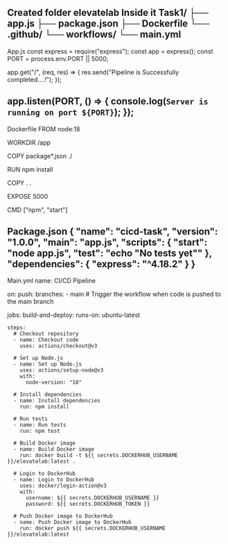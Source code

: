 Created folder elevatelab
Inside it
Task1/
├── app.js
├── package.json
├── Dockerfile
└── .github/
└── workflows/
└── main.yml
--------------------------------------------------------------------------------------------------------------------------------------
App.js 
const express = require("express");
const app = express();
const PORT = process.env.PORT || 5000;

app.get("/", (req, res) => {
    res.send("Pipeline is Successfully completed....!");
});

app.listen(PORT, () => {
    console.log(`Server is running on port ${PORT}`);
});
---------------------------------------------------------------------------------------------------------------------------------
Dockerfile
FROM node:18

WORKDIR /app

COPY package*.json ./

RUN npm install

COPY . .

EXPOSE 5000

CMD ["npm", "start"]





Package.json 
{
    "name": "cicd-task",
    "version": "1.0.0",
    "main": "app.js",
    "scripts": {
        "start": "node app.js",
        "test": "echo \"No tests yet\""
    },
    "dependencies": {
        "express": "^4.18.2"
    }
}
---------------------------------------------------------------------------------------------------------------------------------
Main.yml
name: CI/CD Pipeline

on:
  push:
    branches:
      - main  # Trigger the workflow when code is pushed to the main branch

jobs:
  build-and-deploy:
    runs-on: ubuntu-latest

    steps:
      # Checkout repository
      - name: Checkout code
        uses: actions/checkout@v3

      # Set up Node.js
      - name: Set up Node.js
        uses: actions/setup-node@v3
        with:
          node-version: "18"

      # Install dependencies
      - name: Install dependencies
        run: npm install

      # Run tests
      - name: Run tests
        run: npm test

      # Build Docker image
      - name: Build Docker image
        run: docker build -t ${{ secrets.DOCKERHUB_USERNAME }}/elevatelab:latest .

      # Login to DockerHub
      - name: Login to DockerHub
        uses: docker/login-action@v3
        with:
          username: ${{ secrets.DOCKERHUB_USERNAME }}
          password: ${{ secrets.DOCKERHUB_TOKEN }}

      # Push Docker image to DockerHub
      - name: Push Docker image to DockerHub
        run: docker push ${{ secrets.DOCKERHUB_USERNAME }}/elevatelab:latest
 

 
 




